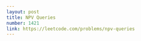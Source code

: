 ```yaml
---
layout: post
title: NPV Queries
number: 1421
link: https://leetcode.com/problems/npv-queries
---
```


